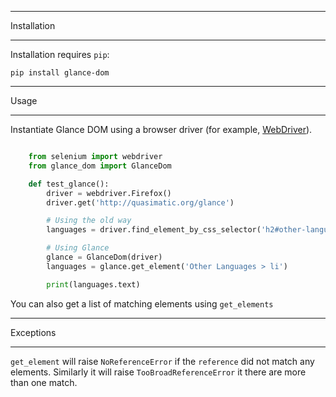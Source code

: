 ************
Installation
************

Installation requires ``pip``:

    pip install glance-dom

************
Usage
************

Instantiate Glance DOM using a browser driver (for example,
[WebDriver](http://www.seleniumhq.org/projects/webdriver/)).

```python

    from selenium import webdriver
    from glance_dom import GlanceDom

    def test_glance():
        driver = webdriver.Firefox()
        driver.get('http://quasimatic.org/glance')

        # Using the old way
        languages = driver.find_element_by_css_selector('h2#other-languages + ul > li')

        # Using Glance
        glance = GlanceDom(driver)
        languages = glance.get_element('Other Languages > li')

        print(languages.text)
```

You can also get a list of matching elements using ``get_elements``

************
Exceptions
************

``get_element`` will raise ``NoReferenceError`` if the ``reference`` did not match any elements.
Similarly it will raise ``TooBroadReferenceError`` it there are more than one match.
